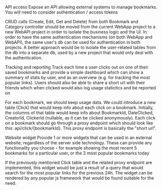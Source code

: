 
API access
Expose an API allowing external systems to manage bookmarks.  You will need to consider authentication / access tokens
        
  CRUD calls (Create, Edit, Get and Delete) from both Bookmark and Category controller should be moved from the current WebApp project to a new WebAPI project in order to isolate the business logic and the UI. In order to have the same authentication mechanisms (on both WebApp and WebAPI), the same user's db can be used for authentication in both projects. A better approach would be to isolate the user-related tables from the db into a separate db, used by a new project that would only deal with the authentication.
    
Tracking and reporting
Track each time a user clicks out on one of their saved bookmarks and provide a simple dashboard which can show a summary of stats by user, and as an overview (e.g. for tracking the most popular links).
        Users should also be able to share a short url with their friends which when clicked would also log usage statictics and be reported on
        
  For each bookmark, we should keep usage data. We could introduce a new table (Click) that would keep info about each click on a bookmark. Initially, the columns of that table would keep info about BookmarkId, DateClicked, CreatorId, ClickerId (nullable, as it can be clicked anonymously).
        Each click on a bookmark should go through a proxy endpoint which should look like this: api/click/{bookmarkId}. This proxy endpoint is basically the "short url".
    
Website widget
Provide 1 or more widgets that can be used in an external website, regardless of the server side technology.  These can provide any functionality you choose - for example showing the most recent 5 bookmarks for a particular user, or the 3 most popular bookmarks today
        
  If the previously mentioned Click table and the related proxy endpoint are implemented, this widget would be just a result of a query that would search for the most popular links for the previous 24h. The widget can be rendered by any popular js framework that would be found suitable for the need.
